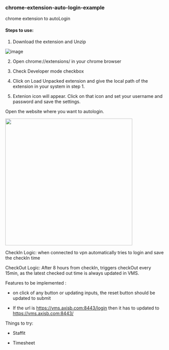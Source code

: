### chrome-extension-auto-login-example

chrome extension to autoLogin

#### Steps to use:

1. Download the extension and Unzip

![image](https://user-images.githubusercontent.com/46915849/189331776-b23a808c-8ba9-4030-baca-ac0bcfb9939b.png)



2. Open chrome://extensions/ in your chrome browser

3. Check Developer mode checkbox

4. Click on Load Unpacked extension and give the local path of the extension in your system in step 1.

5. Extenion icon will appear. Click on that icon and set your username and password and save the settings.

Open the website where you want to autologin.

<img src="https://user-images.githubusercontent.com/46915849/173779099-f6ce6b99-05ef-413e-98fd-230e3aac401e.png" width="400">

CheckIn Logic: when connected to vpn automatically tries to login and save the checkIn time

CheckOut Logic: After 8 hours from checkIn, triggers checkOut every 15min, as the latest checked out time is always updated in VMS.


Features to be implemented :

- on click of any button or updating inputs, the reset button should be updated to submit

- If the url is https://vms.axisb.com:8443/login then it has to updated to https://vms.axisb.com:8443/

Things to try:

- Staffit

- Timesheet

